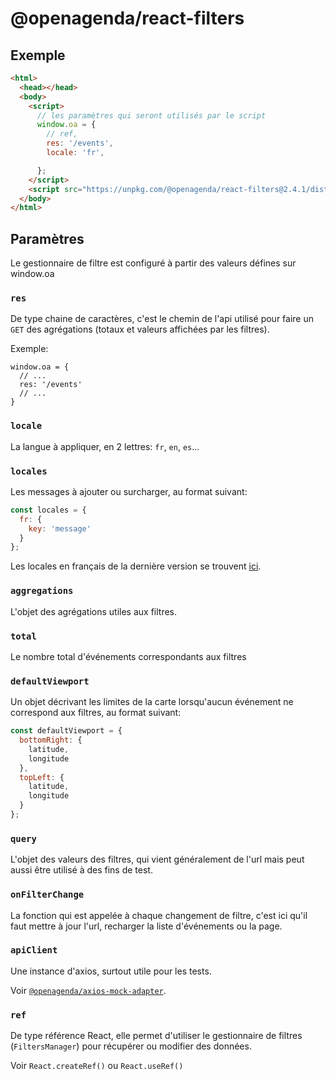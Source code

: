 # @openagenda/react-filters

## Exemple

```html
<html>
  <head></head>
  <body>
    <script>
      // les paramètres qui seront utilisés par le script
      window.oa = {
        // ref,
        res: '/events',
        locale: 'fr',

      };
    </script>
    <script src="https://unpkg.com/@openagenda/react-filters@2.4.1/dist/main.js"></script>
  </body>
</html>
```

## Paramètres

Le gestionnaire de filtre est configuré à partir des valeurs défines sur window.oa

### `res`

De type chaine de caractères, c'est le chemin de l'api utilisé pour faire un `GET` des agrégations (totaux et valeurs affichées par les filtres).

Exemple:

```
window.oa = {
  // ...
  res: '/events'
  // ...
}
```

### `locale`

La langue à appliquer, en 2 lettres: `fr`, `en`, `es`...

### `locales`

Les messages à ajouter ou surcharger, au format suivant:
```js
const locales = {
  fr: {
    key: 'message'
  }
};
```

Les locales en français de la dernière version se trouvent [ici](https://github.com/OpenAgenda/oa-public/blob/main/react-filters/src/locales/fr.json).

### `aggregations`

L'objet des agrégations utiles aux filtres.

### `total`

Le nombre total d'événements correspondants aux filtres

### `defaultViewport`

Un objet décrivant les limites de la carte lorsqu'aucun événement ne correspond aux filtres, au format suivant:

```js
const defaultViewport = {
  bottomRight: {
    latitude,
    longitude
  },
  topLeft: {
    latitude,
    longitude
  }
};
```

### `query`

L'objet des valeurs des filtres, qui vient généralement de l'url mais peut aussi être utilisé à des fins de test.

### `onFilterChange`

La fonction qui est appelée à chaque changement de filtre, c'est ici qu'il faut mettre à jour l'url, recharger la liste d'événements ou la page.

### `apiClient`

Une instance d'axios, surtout utile pour les tests.

Voir [`@openagenda/axios-mock-adapter`](https://www.npmjs.com/package/@openagenda/axios-mock-adapter).

### `ref`

De type référence React, elle permet d'utiliser le gestionnaire de filtres (`FiltersManager`) pour récupérer ou modifier des données.

Voir `React.createRef()` ou `React.useRef()`

